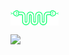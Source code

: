 <a href="http://marii.info"><img src="https://raw.githubusercontent.com/mnyrop/mnyrop/master/snake.png" alt="snake logo link to personal website" style="vertical-align: text-top;" height="25"/></a>

![](https://github-readme-stats.vercel.app/api?username=mnyrop&theme=radical&hide_border=false&include_all_commits=true&count_private=false)


<!--![](https://github-readme-streak-stats.herokuapp.com/?user=mnyrop&theme=radical&hide_border=false)-->
